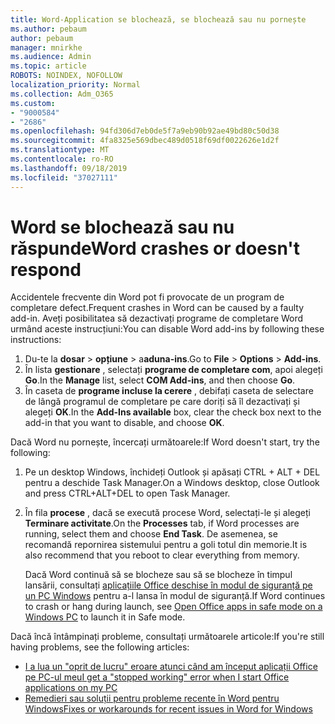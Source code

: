 ```yaml
---
title: Word-Application se blochează, se blochează sau nu pornește
ms.author: pebaum
author: pebaum
manager: mnirkhe
ms.audience: Admin
ms.topic: article
ROBOTS: NOINDEX, NOFOLLOW
localization_priority: Normal
ms.collection: Adm_O365
ms.custom:
- "9000584"
- "2686"
ms.openlocfilehash: 94fd306d7eb0de5f7a9eb90b92ae49bd80c50d38
ms.sourcegitcommit: 4fa8325e569dbec489d0518f69df0022626e1d2f
ms.translationtype: MT
ms.contentlocale: ro-RO
ms.lasthandoff: 09/18/2019
ms.locfileid: "37027111"
---
```

# <a name="word-crashes-or-doesnt-respond"></a><span data-ttu-id="93ef5-102">Word se blochează sau nu răspunde</span><span class="sxs-lookup"><span data-stu-id="93ef5-102">Word crashes or doesn't respond</span></span>

<span data-ttu-id="93ef5-103">Accidentele frecvente din Word pot fi provocate de un program de completare defect.</span><span class="sxs-lookup"><span data-stu-id="93ef5-103">Frequent crashes in Word can be caused by a faulty add-in.</span></span> <span data-ttu-id="93ef5-104">Aveți posibilitatea să dezactivați programe de completare Word urmând aceste instrucțiuni:</span><span class="sxs-lookup"><span data-stu-id="93ef5-104">You can disable Word add-ins by following these instructions:</span></span>

1. <span data-ttu-id="93ef5-105">Du-te la **dosar** > **opțiune** > a**aduna-ins**.</span><span class="sxs-lookup"><span data-stu-id="93ef5-105">Go to **File** > **Options** > **Add-ins**.</span></span>
2. <span data-ttu-id="93ef5-106">În lista **gestionare** , selectați **programe de completare com**, apoi alegeți **Go**.</span><span class="sxs-lookup"><span data-stu-id="93ef5-106">In the **Manage** list, select **COM Add-ins**, and then choose **Go**.</span></span>
3. <span data-ttu-id="93ef5-107">În caseta de **programe incluse la cerere** , debifați caseta de selectare de lângă programul de completare pe care doriți să îl dezactivați și alegeți **OK**.</span><span class="sxs-lookup"><span data-stu-id="93ef5-107">In the **Add-Ins available** box, clear the check box next to the add-in that you want to disable, and choose **OK**.</span></span>

<span data-ttu-id="93ef5-108">Dacă Word nu pornește, încercați următoarele:</span><span class="sxs-lookup"><span data-stu-id="93ef5-108">If Word doesn't start, try the following:</span></span>

1.   <span data-ttu-id="93ef5-109">Pe un desktop Windows, închideți Outlook și apăsați CTRL + ALT + DEL pentru a deschide Task Manager.</span><span class="sxs-lookup"><span data-stu-id="93ef5-109">On a Windows desktop, close Outlook and press CTRL+ALT+DEL to open Task Manager.</span></span> 
2. <span data-ttu-id="93ef5-110">În fila **procese** , dacă se execută procese Word, selectați-le și alegeți **Terminare activitate**.</span><span class="sxs-lookup"><span data-stu-id="93ef5-110">On the **Processes** tab, if Word processes are running, select them and choose **End Task**.</span></span> <span data-ttu-id="93ef5-111">De asemenea, se recomandă repornirea sistemului pentru a goli totul din memorie.</span><span class="sxs-lookup"><span data-stu-id="93ef5-111">It is also recommend that you reboot to clear everything from memory.</span></span>

    <span data-ttu-id="93ef5-112">Dacă Word continuă să se blocheze sau să se blocheze în timpul lansării, consultați [aplicațiile Office deschise în modul de siguranță pe un PC Windows](https://support.office.com/en-us/article/Open-Office-apps-in-safe-mode-on-a-Windows-PC-dedf944a-5f4b-4afb-a453-528af4f7ac72) pentru a-l lansa în modul de siguranță.</span><span class="sxs-lookup"><span data-stu-id="93ef5-112">If Word continues to crash or hang during launch, see [Open Office apps in safe mode on a Windows PC](https://support.office.com/en-us/article/Open-Office-apps-in-safe-mode-on-a-Windows-PC-dedf944a-5f4b-4afb-a453-528af4f7ac72) to launch it in Safe mode.</span></span>

<span data-ttu-id="93ef5-113">Dacă încă întâmpinați probleme, consultați următoarele articole:</span><span class="sxs-lookup"><span data-stu-id="93ef5-113">If you're still having problems, see the following articles:</span></span> 
- [<span data-ttu-id="93ef5-114">I a lua un "oprit de lucru" eroare atunci când am început aplicații Office pe PC-ul meu</span><span class="sxs-lookup"><span data-stu-id="93ef5-114">I get a "stopped working" error when I start Office applications on my PC</span></span>](https://support.office.com/article/52bd7985-4e99-4a35-84c8-2d9b8301a2fa)
- [<span data-ttu-id="93ef5-115">Remedieri sau soluții pentru probleme recente în Word pentru Windows</span><span class="sxs-lookup"><span data-stu-id="93ef5-115">Fixes or workarounds for recent issues in Word for Windows</span></span>](https://support.office.com/article/bf6bf17c-2807-4871-83ce-e337ae8f0b86)